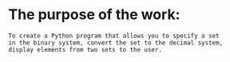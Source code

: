 # The purpose of the work: 
```
To create a Python program that allows you to specify a set
in the binary system, convert the set to the decimal system,
display elements from two sets to the user.
```
